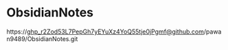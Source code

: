 # ObsidianNotes

https://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@github.com/pawan9489/ObsidianNotes.git